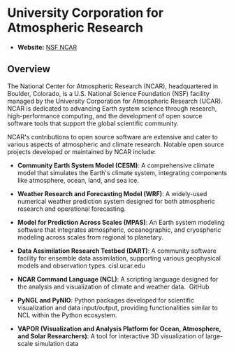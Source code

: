 # University Corporation for Atmospheric Research

- **Website:** [NSF NCAR](https://ncar.ucar.edu/)

## Overview

The National Center for Atmospheric Research (NCAR), headquartered in Boulder, Colorado, is a U.S. National Science Foundation (NSF) facility managed by the University Corporation for Atmospheric Research (UCAR). NCAR is dedicated to advancing Earth system science through research, high-performance computing, and the development of open source software tools that support the global scientific community.​

NCAR's contributions to open source software are extensive and cater to various aspects of atmospheric and climate research. Notable open source projects developed or maintained by NCAR include:​

- **Community Earth System Model (CESM)**: A comprehensive climate model that simulates the Earth's climate system, integrating components like atmosphere, ocean, land, and sea ice.​

- **Weather Research and Forecasting Model (WRF)**: A widely-used numerical weather prediction system designed for both atmospheric research and operational forecasting.​

- **Model for Prediction Across Scales (MPAS)**: An Earth system modeling software that integrates atmospheric, oceanographic, and cryospheric modeling across scales from regional to planetary.​

- **Data Assimilation Research Testbed (DART)**: A community software facility for ensemble data assimilation, supporting various geophysical models and observation types. ​
cisl.ucar.edu

- **NCAR Command Language (NCL)**: A scripting language designed for the analysis and visualization of climate and weather data. ​
GitHub

- **PyNGL and PyNIO**: Python packages developed for scientific visualization and data input/output, providing functionalities similar to NCL within the Python ecosystem. ​

- **VAPOR (Visualization and Analysis Platform for Ocean, Atmosphere, and Solar Researchers)**: A tool for interactive 3D visualization of large-scale simulation data
